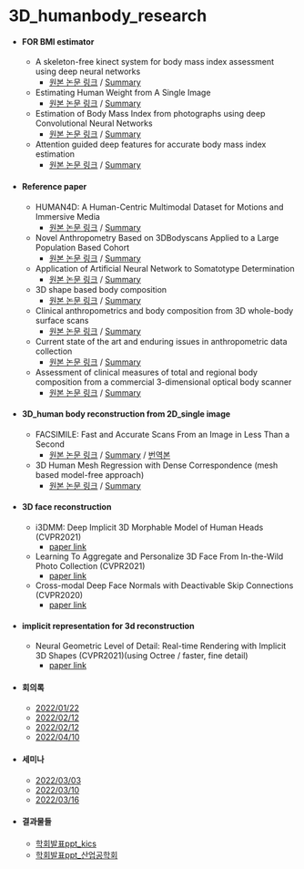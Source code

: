 # 3D_humanbody_research

* #### FOR BMI estimator

  * A skeleton-free kinect system for body mass index assessment using deep neural networks
    * [원본 논문 링크](https://ieeexplore.ieee.org/abstract/document/8088252/similar#similar) / [Summary](https://ylab604.tistory.com/32)
  * Estimating Human Weight from A Single Image
    * [원본 논문 링크](https://ieeexplore.ieee.org/document/9699418) / [Summary](https://mostar39.tistory.com/79)
  * Estimation of Body Mass Index from photographs using deep Convolutional Neural Networks
    * [원본 논문 링크](https://www.sciencedirect.com/science/article/pii/S2352914821002069) / [Summary](https://mostar39.tistory.com/82)
  * Attention guided deep features for accurate body mass index estimation
    * [원본 논문 링크](https://www.sciencedirect.com/science/article/pii/S0167865522000022) / [Summary](https://mostar39.tistory.com/91?category=911641)


* #### Reference paper

  * HUMAN4D: A Human-Centric Multimodal Dataset for Motions and Immersive Media
    * [원본 논문 링크](https://ieeexplore.ieee.org/document/9204617) / [Summary](https://github.com/ylab604/3D-human-body-paper-review/blob/main/Summary/HUMAN4D.pdf) 
  * Novel Anthropometry Based on 3DBodyscans Applied to a Large Population
Based Cohort
    * [원본 논문 링크](https://journals.plos.org/plosone/article/file?id=10.1371/journal.pone.0159887&type=printable) / [Summary](https://github.com/ylab604/3D-human-body-paper-review/blob/54539e077ac72c2441763612289fec72ee13aefb/Summary/SOM_Body%20Type.pdf)
  * Application of Artificial Neural Network to Somatotype Determination
    * [원본 논문 링크](https://www.mdpi.com/2076-3417/11/4/1365) / [Summary](https://github.com/sb0702/3D-human-body-paper-review/blob/2cdb17ef3d43d0e468b5475f9005a2fa7d537479/Summary/Application%20of%20Artificial%20Neural%20Network%20to%20Somatotype.pdf)
  * 3D shape based body composition
    * [원본 논문 링크](https://pubmed.ncbi.nlm.nih.gov/30441235/) / [Summary](https://github.com/sb0702/3D-human-body-paper-review/blob/2fea27644e11da30b71c218f3876fa14fcc46933/Summary/3D%20shape%20based%20body%20composition.pdf)
  * Clinical anthropometrics and body composition from 3D whole-body surface scans
    * [원본 논문 링크](https://www.researchgate.net/publication/304329278_Clinical_anthropometrics_and_body_composition_from_3D_whole-body_surface_scans) / [Summary](https://github.com/ylab604/3D-human-body-paper-review/blob/552c97900b420db2d15bb94ec7a70575c1e51490/Summary/Clinical%20anthropometrics%20and%20body%20composition%20from%203D%20Scan.pdf) 
  * Current state of the art and enduring issues in anthropometric data collection
    * [원본 논문 링크](https://www.semanticscholar.org/paper/Current-state-of-the-art-and-enduring-issues-in-1-Bragan%C3%A7a-Arezes/2f25bef7a0780436c9e6042415279480798fd63d) / [Summary](https://github.com/sb0702/3D-human-body-paper-review/blob/1650533577aab1ba04d23a5ea2b0cfffc5f6a511/Summary/%EC%9D%B8%EC%B2%B4%EC%B8%A1%EC%A0%95%20%EB%8D%B0%EC%9D%B4%ED%84%B0%20%EC%88%98%EC%A7%91%EC%97%90%20%EB%8C%80%ED%95%9C%20%EC%B5%9C%EC%8B%A0%20%EA%B8%B0%EC%88%A0%20%EB%B0%8F%20%EB%AC%B8%EC%A0%9C%20%EB%85%BC%EB%AC%B8%20%EC%9A%94%EC%95%BD.pdf)
  * Assessment of clinical measures of total and regional body composition from a commercial 3-dimensional optical body scanner 
    * [원본 논문 링크](https://www.sciencedirect.com/science/article/pii/S0261561421005410) / [Summary](https://github.com/ylab604/3D-human-body-paper-review/blob/1846eddb2ae3de709ec8ac114491e76514c91fad/Summary/Assessment%20of%20clinical%20measures.pdf) 


* #### 3D_human body reconstruction from 2D_single image
  * FACSIMILE: Fast and Accurate Scans From an Image in Less Than a Second
    * [원본 논문 링크](https://openaccess.thecvf.com/content_ICCV_2019/html/Smith_FACSIMILE_Fast_and_Accurate_Scans_From_an_Image_in_Less_ICCV_2019_paper.html) / [Summary](https://ylab604.tistory.com/17) / [번역본](https://github.com/ylab604/3D-human-body-paper-review/blob/main/translation/FACSIMILE.pdf)
  * 3D Human Mesh Regression with Dense Correspondence (mesh based model-free approach)
    * [원본 논문 링크](https://arxiv.org/abs/2006.05734) / [Summary](https://ylab604.tistory.com/49)





* #### 3D face reconstruction
  * i3DMM: Deep Implicit 3D Morphable Model of Human Heads (CVPR2021)
    * [paper link](https://openaccess.thecvf.com/content/CVPR2021/html/Yenamandra_i3DMM_Deep_Implicit_3D_Morphable_Model_of_Human_Heads_CVPR_2021_paper.html)
  * Learning To Aggregate and Personalize 3D Face From In-the-Wild Photo Collection (CVPR2021)
    * [paper link](https://openaccess.thecvf.com/content/CVPR2021/html/Zhang_Learning_To_Aggregate_and_Personalize_3D_Face_From_In-the-Wild_Photo_CVPR_2021_paper.html) 
  * Cross-modal Deep Face Normals with Deactivable Skip Connections (CVPR2020)
    * [paper link](https://openaccess.thecvf.com/content_CVPR_2020/html/Abrevaya_Cross-Modal_Deep_Face_Normals_With_Deactivable_Skip_Connections_CVPR_2020_paper.html)     

* #### implicit representation for 3d reconstruction
  * Neural Geometric Level of Detail: Real-time Rendering with Implicit 3D Shapes (CVPR2021)(using Octree / faster, fine detail)
    * [paper link](https://openaccess.thecvf.com/content/CVPR2021/html/Takikawa_Neural_Geometric_Level_of_Detail_Real-Time_Rendering_With_Implicit_3D_CVPR_2021_paper.html)


* #### 회의록
   * [2022/01/22](https://github.com/ylab604/3D-human-body-paper-review/blob/main/meeting_minutes/2022_01_22.txt)
   * [2022/02/12](https://github.com/ylab604/3D-human-body-paper-review/blob/main/meeting_minutes/2022_02_12.txt)
   * [2022/02/12](https://github.com/ylab604/3D-human-body-paper-review/blob/main/meeting_minutes/2022_02_20.txt)
   * [2022/04/10](https://github.com/ylab604/3D-human-body-paper-review/blob/main/meeting_minutes/2022_04_10_meeting.pdf)

* #### 세미나
   * [2022/03/03](https://github.com/ylab604/3D-human-body-paper-review/blob/main/Summary/LAB20220303_uploadver.pdf)
   * [2022/03/10](https://github.com/ylab604/3D-human-body-paper-review/blob/main/Summary/LAB20220310_uploadver.pdf)
   * [2022/03/16](https://github.com/ylab604/3D-human-body-paper-review/blob/main/Summary/LAB20220316_uploadver.pdf)

* #### 결과물들
   * [학회발표ppt_kics](https://github.com/ylab604/3D-human-body-paper-review/blob/main/Summary/3D_obesity.pdf)
   * [학회발표ppt_산업공학회](https://github.com/ylab604/3D-human-body-paper-review/blob/main/Summary/spring.pdf)

